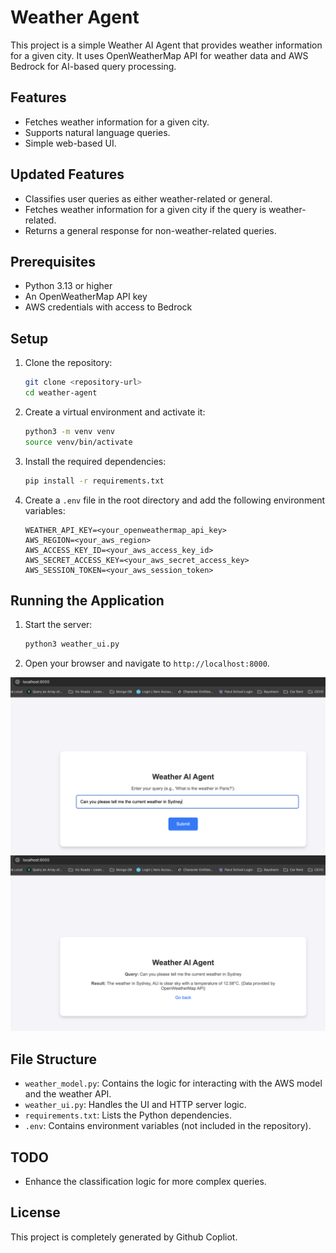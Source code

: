 # Weather Agent

This project is a simple Weather AI Agent that provides weather information for a given city. It uses OpenWeatherMap API for weather data and AWS Bedrock for AI-based query processing.

## Features
- Fetches weather information for a given city.
- Supports natural language queries.
- Simple web-based UI.

## Updated Features
- Classifies user queries as either weather-related or general.
- Fetches weather information for a given city if the query is weather-related.
- Returns a general response for non-weather-related queries.

## Prerequisites
- Python 3.13 or higher
- An OpenWeatherMap API key
- AWS credentials with access to Bedrock

## Setup
1. Clone the repository:
   ```bash
   git clone <repository-url>
   cd weather-agent
   ```

2. Create a virtual environment and activate it:
   ```bash
   python3 -m venv venv
   source venv/bin/activate
   ```

3. Install the required dependencies:
   ```bash
   pip install -r requirements.txt
   ```

4. Create a `.env` file in the root directory and add the following environment variables:
   ```env
   WEATHER_API_KEY=<your_openweathermap_api_key>
   AWS_REGION=<your_aws_region>
   AWS_ACCESS_KEY_ID=<your_aws_access_key_id>
   AWS_SECRET_ACCESS_KEY=<your_aws_secret_access_key>
   AWS_SESSION_TOKEN=<your_aws_session_token>
   ```

## Running the Application
1. Start the server:
   ```bash
   python3 weather_ui.py
   ```

2. Open your browser and navigate to `http://localhost:8000`.


![Image 1](images/Image1.png)
![Image 2](images/Image2.png)

## File Structure
- `weather_model.py`: Contains the logic for interacting with the AWS model and the weather API.
- `weather_ui.py`: Handles the UI and HTTP server logic.
- `requirements.txt`: Lists the Python dependencies.
- `.env`: Contains environment variables (not included in the repository).

## TODO
- Enhance the classification logic for more complex queries.

## License
This project is completely generated by Github Copliot.
